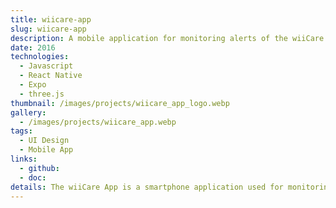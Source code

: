 ```yaml
---
title: wiicare-app
slug: wiicare-app
description: A mobile application for monitoring alerts of the wiiCare sensors
date: 2016
technologies:
  - Javascript
  - React Native
  - Expo
  - three.js
thumbnail: /images/projects/wiicare_app_logo.webp
gallery:
  - /images/projects/wiicare_app.webp
tags:
  - UI Design
  - Mobile App
links:
  - github:
  - doc:
details: The wiiCare App is a smartphone application used for monitoring the status of wiiCare sensors deployed in one's care home.
---
```


